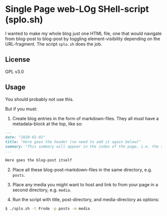 # Single Page web-LOg SHell-script (splo.sh)
I wanted to make my whole blog just one HTML file, one that would navigate from blog-post to blog-post by toggling element-visibility depending on the URL-fragment. The script `splo.sh` does the job.


## License
GPL v3.0


## Usage
You should probably not use this.

But if you must:

1. Create blog entries in the form of markdown-files. They all must have a metadata-block at the top, like so:

```markdown
---
date: "2020-02-02"
title: "Here goes the header (no need to add it again below)"
summary: "This summary will appear in the index of the page, i.e. the table-of-contents."
...

Here goes the blog-post itself
```

2. Place all these blog-post-markdown-files in the same directory, e.g. `posts`.

2. Place any media you might want to host and link to from your page in a second directory, e.g. `media`.

4. Run the script with title, post-directory, and media-directory as options:

```bash
$ ./splo.sh -t Frode -p posts -m media
```
